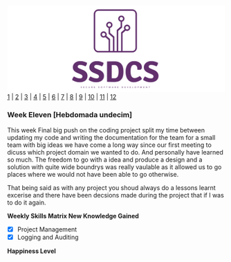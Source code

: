 ![Logo](Images/Logo.png)
[1](/MyPortfolio/SSDCS/Unit01.html) | [2](/MyPortfolio/SSDCS/Unit02.html) | [3](/MyPortfolio/SSDCS/Unit03.html) | [4](/MyPortfolio/SSDCS/Unit04.html) | [5](/MyPortfolio/SSDCS/Unit05.html) | [6](/MyPortfolio/SSDCS/Unit06.html) | [7](/MyPortfolio/SSDCS/Unit07.html) | [8](/MyPortfolio/SSDCS/Unit08.html) | [9](/MyPortfolio/SSDCS/Unit09.html) | [10](/MyPortfolio/SSDCS/Unit10.html) | [11](/MyPortfolio/SSDCS/Unit11.html) | [12](/MyPortfolio/SSDCS/Unit12.html)
### Week Eleven [Hebdomada undecim]

This week Final big push on the coding project split my time between updating my code and writing the documentation for the team for a small team with big ideas we have come a long way since our first meeting to dicuss which project domain we wanted to do. And personally have learned so much. The freedom to go with a idea and produce a design and a solution with quite wide boundrys was really vaulable as it allowed us to go places where we would not have been able to go otherwise. 

That being said as with any project you shoud always do a lessons learnt excerise and there have been decsions made during the project that if I was to do it again. 

**Weekly Skills Matrix New Knowledge Gained**

- [x] Project Management
- [x] Logging and Auditing

**Happiness Level**
